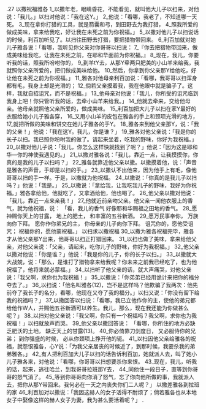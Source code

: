 .27 
以撒祝福雅各 
1_以撒年老，眼睛昏花，不能看见，就叫他大儿子以扫来，对他说：「我儿。」以扫对他说：「我在这Y。」 2_他说：「看哪，我老了，不知道哪一天死。 3_现在拿你打猎的工具，就是箭囊和弓，到田野去为我打猎， 4_照我所爱的做成美味，拿来给我吃，好让我在未死之前为你祝福。」 
5_以撒对他儿子以扫说话的时候，利百加听见了。以扫往田野去打猎，要把猎物带回来。 6_利百加就对她儿子雅各说：「看哪，我听见你父亲对你哥哥以扫说： 7_『你去把猎物带回来，做成美味给我吃，让我在未死之前，在耶和华面前为你祝福。』 8_现在，我儿，你要听我的话，照我所吩咐你的， 9_到羊tY去，从那Y牵两只肥美的小山羊来给我，我就照你父亲所爱的，把们做成美味给他。 10_然后，你拿到你父亲那Y给他吃，好让他在未死之前为你祝福。」 11_雅各对他母亲利百加说：「看哪，我哥哥以扫浑身都有毛，我身上却是光滑的； 12_倘若父亲摸着我，我在他眼中就是骗子了。这样，我就自招诅咒，而不是祝福。」 13_他母亲对他说：「我儿，你所受的诅咒临到我身上吧！你只管听我的话，去牵小山羊来给我。」 14_他就去牵来，交给他母亲。他母亲就照他父亲所爱的，做成美味。 15_利百加把大儿子以扫在家Y最好的衣服给她小儿子雅各穿， 16_又用小山羊的皮包在雅各的手上和颈项光滑的地方， 17_就把所做的美味和饼交在她儿子雅各的手Y。 
18_雅各来到他父亲那Y，说：「我的父亲！」他说：「我在这Y。我儿，你是谁？」 19_雅各对他父亲说：「我是你的长子以扫。我已照你吩咐我的做了。请起来坐着，吃我的野味，你好为我祝福。」 20_以撒对他儿子说：「我儿，你怎么这样快就找到了呢？」他说：「因为这是耶和华―你的神使我遇见的。」 21_以撒对雅各说：「我儿，靠近一点，让我摸摸你，你真的是我的儿子以扫吗？」 22_雅各就靠近他父亲以撒。以撒摸着他，说：「声音是雅各的声音，手却是以扫的手。」 23_以撒认不出他来，因为他手上有毛，像他哥哥以扫的手一样。于是，以撒就为他祝福。 24_以撒说：「你真的是我儿子以扫吗？」他说：「我是。」 25_以撒说：「拿给我，让我吃我儿子的野味，我好为你祝福。」雅各拿给他，他就吃了，又拿酒给他，他也喝了。 26_他父亲以撒对他说：「我儿，靠近一点来亲我！」 27_他就近前亲吻父亲。他父亲一闻他衣服上的香气，就为他祝福，说： 
「看，我儿的香气 
好像耶和华赐福之田地的香气。 
28_愿神赐你天上的甘露， 
地上的肥土， 
和丰富的五谷新酒。 
29_愿万民事奉你， 
万族向你下拜。 
愿你作你弟兄的主， 
你母亲的儿子向你下拜。 
诅咒你的，愿他受诅咒； 
祝福你的，愿他蒙祝福。」 
以扫求以撒祝福 
30_以撒为雅各祝福完毕，雅各才从他父亲那Y出来，他哥哥以扫正打猎回来。 31_以扫也做了美味，拿来给他父亲，对他父亲说：「父亲，请起来，吃你儿子的野味，你好为我祝福。」 32_他父亲以撒对他说：「你是谁？」他说：「我是你的儿子，你的长子以扫。」 33_以撒就大大战兢，说：「那么，是谁打了猎物拿来给我呢？你未来之前我已经吃了，也为他祝福了，他将来就必蒙福。」 34_以扫听了他父亲的话，就大声痛哭，对他父亲说：「我父啊，求你也为我祝福！」 35_以撒说：「你弟弟已经用诡计来把你的福分夺去了。」 36_以扫说：「他名叫雅各(12)，岂不是这样吗？他欺骗了我两次：他先前夺了我长子的名分，看哪，他现在又夺了我的福分。」以扫又说：「你没有留下给我的祝福吗？」 37_以撒回答以扫说：「看哪，我已立他作你的主，使他的弟兄都给他作W人，并赐他五谷新酒可以养生。我儿，那么，现在我还能为你做甚么呢？」 38_以扫对他父亲说：「我父啊，你只有一个祝福吗？我父啊，求你也为我祝福！」以扫就放声而哭。 39_他父亲以撒回答说： 
「看哪，你所住的地方必缺乏肥沃的土地， 
缺乏天上的甘露(13)。 
40_你必倚靠刀剑度日， 
又必服侍你的兄弟； 
到你强盛的时候， 
必从你颈项上挣开他的轭。 
41_以扫因他父亲给雅各的祝福，就怨恨雅各，心Y说：「为我父亲居丧的时候近了，到那时候，我要杀我的弟弟雅各。」 42_有人把利百加大儿子以扫的话告诉利百加，她就派人去，叫了她小儿子雅各来，对他说：「看哪，你哥哥以扫想要杀你来恨。 43_现在，我儿，听我的话，起来，逃往哈兰，到我哥哥拉班那Y去， 44_同他住一段日子，直等到你哥哥的怒气消了。 45_等到你哥哥向你消了怒气，忘了你向他所做的事，我就派人去，把你从那Y带回来。我何必在一天之内丧失你们二人呢？」 
以撒差雅各到拉班的家 
46_利百加对以撒说：「我因这赫人的女子活得不耐烦了；倘若雅各也从本地女子中娶像这样的赫人女子为妻，我为甚么要活着呢？」 
.